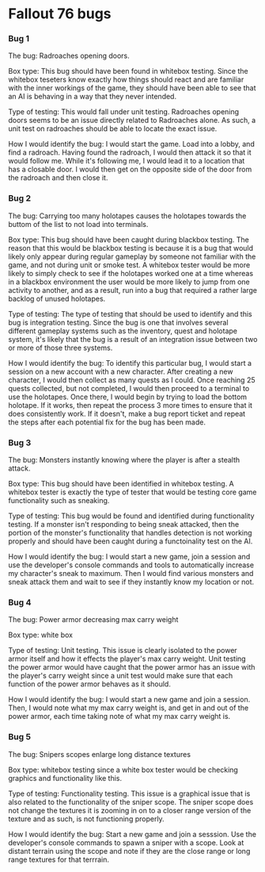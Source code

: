 # Fallout 76 bugs 

### Bug 1
The bug: Radroaches opening doors. 

Box type: This bug should have been found in whitebox testing. Since the whitebox teseters know exactly how things should react and are familiar with the inner workings of the game, they should have been able to see that an AI is behaving in a way that they never intended. 

Type of testing: This would fall under unit testing. Radroaches opening doors seems to be an issue directly related to Radroaches alone. As such, a unit test on radroaches should be able to locate the exact issue. 

How I would identify the bug: I would start the game. Load into a lobby, and find a radroach. Having found the radroach, I would then attack it so that it would follow me. While it's following me, I would lead it to a location that has a closable door. I would then get on the opposite side of the door from the radroach and then close it.

### Bug 2
The bug: Carrying too many holotapes causes the holotapes towards the buttom of the list to not load into terminals.

Box type: This bug should have been caught during blackbox testing. The reason that this would be blackbox testing is because it is a bug that would likely only appear during regular gameplay by someone not familiar with the game, and not during unit or smoke test. A whitebox tester would be more likely to simply check to see if the holotapes worked one at a time whereas in a blackbox environment the user would be more likely to jump from one activity to another, and as a result, run into a bug that required a rather large backlog of unused holotapes. 

Type of testing: The type of testing that should be used to identify and this bug is integration testing. Since the bug is one that involves several different gameplay systems such as the inventory, quest and holotape system, it's likely that the bug is a result of an integration issue between two or more of those three systems. 

How I would identify the bug: To identify this particular bug, I would start a session on a new account with a new character. After creating a new character, I would then collect as many quests as I could. Once reaching 25 quests collected, but not completed, I would then proceed to a terminal to use the holotapes. Once there, I would begin by trying to load the bottom holotape. If it works, then repeat the process 3 more times to ensure that it does consistently work. If it doesn't, make a bug report ticket and repeat the steps after each potential fix for the bug has been made. 

### Bug 3
The bug: Monsters instantly knowing where the player is after a stealth attack. 

Box type: This bug should have been identified in whitebox testing. A whitebox tester is exactly the type of tester that would be testing core game functionality such as sneaking.

Type of testing: This bug would be found and identified during functionality testing. If a monster isn't responding to being sneak attacked, then the portion of the monster's functionality that handles detection is not working properly and should have been caught during a functoinality test on the AI.

How I would identify the bug: I would start a new game, join a session and use the developer's console commands and tools to automatically increase my character's sneak to maximum. Then I would find various monsters and sneak attack them and wait to see if they instantly know my location or not. 

### Bug 4 
The bug: Power armor decreasing max carry weight

Box type: white box 

Type of testing: Unit testing. This issue is clearly isolated to the power armor itself and how it effects the player's max carry weight. Unit testing the power armor would have caught that the power armor has an issue with the player's carry weight since a unit test would make sure that each function of the power armor behaves as it should.

How I would identify the bug: I would start a new game and join a session. Then, I would note what my max carry weight is, and get in and out of the power armor, each time taking note of what my max carry weight is.


### Bug 5

The bug: Snipers scopes enlarge long distance textures

Box type: whitebox testing since a white box tester would be checking graphics and functionality like this. 

Type of testing: Functionality testing. This issue is a graphical issue that is also related to the functionality of the sniper scope. The sniper scope does not change the textures it is zooming in on to a closer range version of the texture and as such, is not functioning properly.

How I would identify the bug: Start a new game and join a sesssion. Use the developer's console commands to spawn a sniper with a scope. Look at distant terrain using the scope and note if they are the close range or long range textures for that terrrain. 
